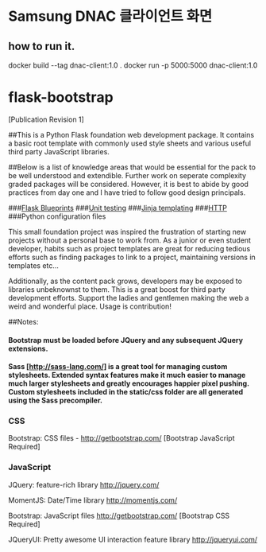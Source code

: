 # Samsung DNAC 클라이언트 화면

## how to run it.
 docker build --tag dnac-client:1.0 .
 docker run -p 5000:5000 dnac-client:1.0


# flask-bootstrap

[Publication Revision 1]

##This is a Python Flask foundation web development package. It contains a basic root template with commonly used style sheets and various useful third party JavaScript libraries.

##Below is a list of knowledge areas that would be essential for the pack to be well understood and extendible. Further work on seperate complexity graded packages will be considered. However, it is best to abide by good practices from day one and I have tried to follow good design principals.

###[Flask Blueprints](http://flask.pocoo.org/docs/0.11/blueprints/)
###[Unit testing](https://docs.python.org/2/library/unittest.html)
###[Jinja templating](http://jinja.pocoo.org/)
###[HTTP](https://www.w3.org/Protocols/)
###Python configuration files

This small foundation project was inspired the frustration of starting new projects without a personal base to work from. As a junior or even student developer, habits such as project templates are great for reducing tedious efforts such as finding packages to link to a project, maintaining versions in templates etc...

Additionally, as the content pack grows, developers may be exposed to libraries unbeknownst to them. This is a great boost for third party development efforts. Support the ladies and gentlemen making the web a weird and wonderful place. Usage is contribution!

##Notes:

#### Bootstrap must be loaded before JQuery and any subsequent JQuery extensions.

#### Sass [http://sass-lang.com/] is a great tool for managing custom stylesheets. Extended syntax features make it much easier to manage much larger stylesheets and greatly encourages happier pixel pushing. Custom stylesheets included in the static/css folder are all generated using the Sass precompiler.

### CSS
Bootstrap: CSS files - http://getbootstrap.com/ [Bootstrap JavaScript Required]


### JavaScript
JQuery: feature-rich library 
http://jquery.com/

MomentJS: Date/Time library 
http://momentjs.com/

Bootstrap: JavaScript files
http://getbootstrap.com/ [Bootstrap CSS Required]

JQueryUI: Pretty awesome UI interaction feature library
http://jqueryui.com/


